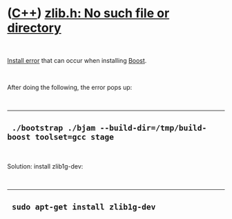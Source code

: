 
 

 

 

 

 

([C++](Cpp.md)) [zlib.h: No such file or directory](CppInstallErrorZlibHnoSuchFileOrDirectory.md)
===================================================================================================

 

[Install error](CppInstallError.md) that can occur when installing
[Boost](CppBoost.md).

 

After doing the following, the error pops up:

 

  ----------------------------------------------------------------------
  ` ./bootstrap ./bjam --build-dir=/tmp/build-boost toolset=gcc stage`
  ----------------------------------------------------------------------

 

Solution: install zlib1g-dev:

 

  ------------------------------------
  ` sudo apt-get install zlib1g-dev`
  ------------------------------------

 

 

 

 

 

 

